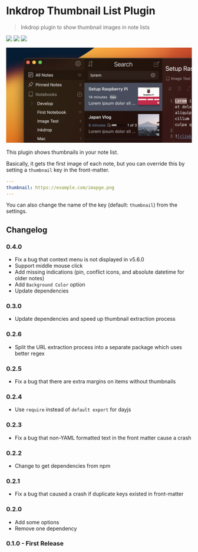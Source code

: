 # Inkdrop Thumbnail List Plugin

> Inkdrop plugin to show thumbnail images in note lists

![](https://inkdrop-plugin-badge.vercel.app/api/version/thumbnail-list) ![](https://inkdrop-plugin-badge.vercel.app/api/downloads/thumbnail-list) ![](https://img.shields.io/github/license/fus1ondev/inkdrop-thumbnail-list?style=plastic)

![](./images/ss.png)

This plugin shows thumbnails in your note list.

Basically, it gets the first image of each note, but you can override this by setting a `thumbnail` key in the front-matter.

```yaml
---
thumbnail: https://example.com/imapge.png
---
```

You can also change the name of the key (default: `thumbnail`) from the settings.

## Changelog

### 0.4.0

- Fix a bug that context menu is not displayed in v5.6.0
- Support middle mouse click
- Add missing indications (pin, conflict icons, and absolute datetime for older notes)
- Add `Background Color` option
- Update dependencies

### 0.3.0

- Update dependencies and speed up thumbnail extraction process

### 0.2.6

- Split the URL extraction process into a separate package which uses better regex

### 0.2.5

- Fix a bug that there are extra margins on items without thumbnails

### 0.2.4

- Use `require` instead of `default export` for dayjs

### 0.2.3

- Fix a bug that non-YAML formatted text in the front matter cause a crash

### 0.2.2

- Change to get dependencies from npm

### 0.2.1

- Fix a bug that caused a crash if duplicate keys existed in front-matter

### 0.2.0

- Add some options
- Remove one dependency

### 0.1.0 - First Release